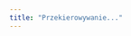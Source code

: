 ```yaml
---
title: "Przekierowywanie..."
---
```


<meta http-equiv="refresh" content="0; url=https://wii.guide/hbb" /> 
